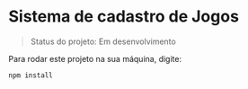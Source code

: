 # Sistema de cadastro de Jogos

> Status do projeto: Em desenvolvimento

Para rodar este projeto na sua máquina, digite:
```
npm install
```
